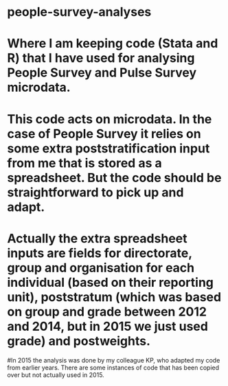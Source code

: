 # people-survey-analyses
# Where I am keeping code (Stata and R) that I have used for analysing People Survey and Pulse Survey microdata.
# This code acts on microdata.  In the case of People Survey it relies on some extra poststratification input from me that is stored as a spreadsheet.  But the code should be straightforward to pick up and adapt.
# Actually the extra spreadsheet inputs are fields for directorate, group and organisation for each individual (based on their reporting unit), poststratum (which was based on group and grade between 2012 and 2014, but in 2015 we just used grade) and postweights.
#In 2015 the analysis was done by my colleague KP, who adapted my code from earlier years.  There are some instances of code that has been copied over but not actually used in 2015.

